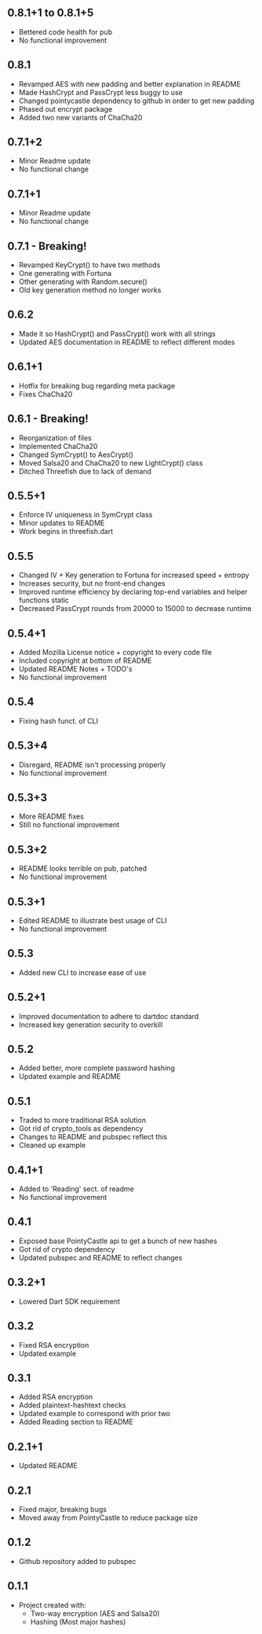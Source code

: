 ## 0.8.1+1 to 0.8.1+5
- Bettered code health for pub
- No functional improvement

## 0.8.1
- Revamped AES with new padding and better explanation in README
- Made HashCrypt and PassCrypt less buggy to use
- Changed pointycastle dependency to github in order to get new padding
- Phased out encrypt package
- Added two new variants of ChaCha20

## 0.7.1+2
- Minor Readme update
- No functional change

## 0.7.1+1
- Minor Readme update
- No functional change

## 0.7.1 - Breaking!
- Revamped KeyCrypt() to have two methods
- One generating with Fortuna
- Other generating with Random.secure()
- Old key generation method no longer works

## 0.6.2
- Made it so HashCrypt() and PassCrypt() work with all strings
- Updated AES documentation in README to reflect different modes

## 0.6.1+1
- Hotfix for breaking bug regarding meta package
- Fixes ChaCha20

## 0.6.1 - Breaking!
- Reorganization of files
- Implemented ChaCha20
- Changed SymCrypt() to AesCrypt()
- Moved Salsa20 and ChaCha20 to new LightCrypt() class
- Ditched Threefish due to lack of demand

## 0.5.5+1
- Enforce IV uniqueness in SymCrypt class
- Minor updates to README
- Work begins in threefish.dart

## 0.5.5
- Changed IV + Key generation to Fortuna for increased speed + entropy
- Increases security, but no front-end changes
- Improved runtime efficiency by declaring top-end variables and helper functions static
- Decreased PassCrypt rounds from 20000 to 15000 to decrease runtime 

## 0.5.4+1
- Added Mozilla License notice + copyright to every code file
- Included copyright at bottom of README
- Updated README Notes + TODO's
- No functional improvement

## 0.5.4
- Fixing hash funct. of CLI

## 0.5.3+4
- Disregard, README isn't processing properly
- No functional improvement

## 0.5.3+3
- More README fixes
- Still no functional improvement

## 0.5.3+2
- README looks terrible on pub, patched
- No functional improvement

## 0.5.3+1
- Edited README to illustrate best usage of CLI
- No functional improvement

## 0.5.3
- Added new CLI to increase ease of use

## 0.5.2+1
- Improved documentation to adhere to dartdoc standard
- Increased key generation security to overkill

## 0.5.2
- Added better, more complete password hashing
- Updated example and README

## 0.5.1
- Traded to more traditional RSA solution
- Got rid of crypto_tools as dependency
- Changes to README and pubspec reflect this
- Cleaned up example

## 0.4.1+1
- Added to 'Reading' sect. of readme
- No functional improvement

## 0.4.1
- Exposed base PointyCastle api to get a bunch of new hashes
- Got rid of crypto dependency
- Updated pubspec and README to reflect changes

## 0.3.2+1
- Lowered Dart SDK requirement

## 0.3.2
- Fixed RSA encryption
- Updated example

## 0.3.1
- Added RSA encryption
- Added plaintext-hashtext checks
- Updated example to correspond with prior two
- Added Reading section to README

## 0.2.1+1
- Updated README

## 0.2.1
- Fixed major, breaking bugs
- Moved away from PointyCastle to reduce package size

## 0.1.2

- Github repository added to pubspec

## 0.1.1

- Project created with:
    - Two-way encryption (AES and Salsa20)
    - Hashing (Most major hashes)
    

